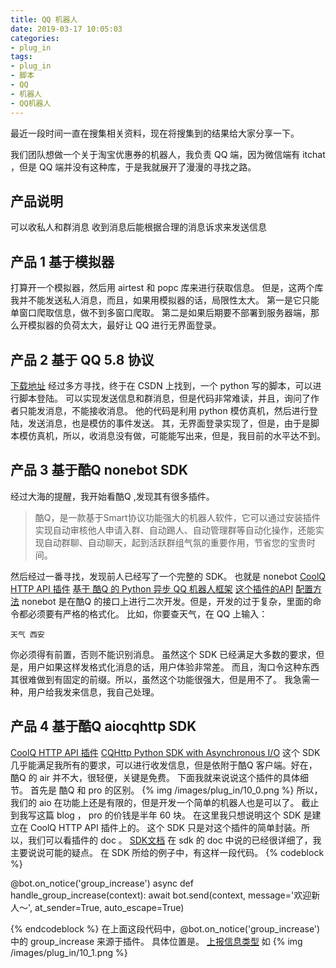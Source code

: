 ```yaml
---
title: QQ 机器人
date: 2019-03-17 10:05:03
categories:
- plug_in
tags:
- plug_in
- 脚本
- QQ
- 机器人
- QQ机器人
---
```

最近一段时间一直在搜集相关资料，现在将搜集到的结果给大家分享一下。
<!-- more -->
我们团队想做一个关于淘宝优惠券的机器人，我负责 QQ 端，因为微信端有 itchat ，但是 QQ 端并没有这种库，于是我就展开了漫漫的寻找之路。
## 产品说明
可以收私人和群消息
收到消息后能根据合理的消息诉求来发送信息
## 产品 1 基于模拟器
打算开一个模拟器，然后用 airtest 和 popc 库来进行获取信息。
但是，这两个库我并不能发送私人消息，而且，如果用模拟器的话，局限性太大。
第一是它只能单窗口爬取信息，做不到多窗口爬取。
第二是如果后期要不部署到服务器端，那么开模拟器的负荷太大，最好让 QQ 进行无界面登录。
## 产品 2 基于 QQ 5.8 协议
[下载地址](https://download.csdn.net/download/a1311817771/10929605)
经过多方寻找，终于在 CSDN 上找到，一个 python 写的脚本，可以进行脚本登陆。
可以实现发送信息和群消息，但是代码非常难读，并且，询问了作者只能发消息，不能接收消息。
他的代码是利用 python 模仿真机，然后进行登陆，发送消息，也是模仿的事件发送。
其，无界面登录实现了，但是，由于是脚本模仿真机，所以，收消息没有做，可能能写出来，但是，我目前的水平达不到。
## 产品 3 基于酷Q nonebot SDK
经过大海的提醒，我开始看酷Q ,发现其有很多插件。
>酷Q，是一款基于Smart协议功能强大的机器人软件，它可以通过安装插件实现自动审核他人申请入群、自动踢人、自动管理群等自动化操作，还能实现自动群聊、自动聊天，起到活跃群组气氛的重要作用，节省您的宝贵时间。

然后经过一番寻找，发现前人已经写了一个完整的 SDK。
也就是 nonebot
[CoolQ HTTP API 插件](https://github.com/richardchien/coolq-http-api)
[基于 酷Q 的 Python 异步 QQ 机器人框架](https://github.com/richardchien/nonebot)
[这个插件的API](https://none.rclab.tk/guide/)
[配置方法](https://none.rclab.tk/guide/installation.html)
nonebot 是在酷Q 的接口上进行二次开发。但是，开发的过于复杂，里面的命令都必须要有严格的格式化。
比如，你要查天气，在 QQ 上输入：

	天气 西安
	
你必须得有前置，否则不能识别消息。
虽然这个 SDK 已经满足大多数的要求，但是，用户如果这样发格式化消息的话，用户体验非常差。
而且，淘口令这种东西其很难做到有固定的前缀。所以，虽然这个功能很强大，但是用不了。
我急需一种，用户给我发来信息，我自己处理。
## 产品 4 基于酷Q aiocqhttp SDK
[CoolQ HTTP API 插件](https://github.com/richardchien/coolq-http-api)
[CQHttp Python SDK with Asynchronous I/O](https://github.com/richardchien/python-aiocqhttp)
这个 SDK 几乎能满足我所有的要求，可以进行收发信息，但是依附于酷Q 客户端。好在，酷Q 的 air 并不大，很轻便，关键是免费。
下面我就来说说这个插件的具体细节。
首先是 酷Q 和 pro 的区别。
{% img /images/plug_in/10_0.png %}
所以，我们的 aio 在功能上还是有限的，但是开发一个简单的机器人也是可以了。
截止到我写这篇 blog ， pro 的价钱是半年 60 块。
在这里我只想说明这个 SDK 是建立在 CoolQ HTTP API 插件上的。
这个 SDK 只是对这个插件的简单封装。所以，我们可以看插件的 doc 。
[SDK文档](https://github.com/richardchien/python-aiocqhttp)
在 sdk 的 doc 中说的已经很详细了，我主要说说可能的疑点。
在 SDK 所给的例子中，有这样一段代码。
{% codeblock %}

@bot.on_notice('group_increase')
async def handle_group_increase(context):
    await bot.send(context, message='欢迎新人～',
                   at_sender=True, auto_escape=True)

{% endcodeblock %}
在上面这段代码中，@bot.on_notice('group_increase') 中的 group_increase 来源于插件。
具体位置是。
[上报信息类型](https://cqhttp.cc/docs/4.8/#/Post)
如
{% img /images/plug_in/10_1.png %}




































